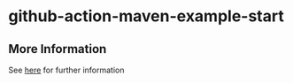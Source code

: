 # github-action-maven-example-start

## More Information
See [here](https://medium.com/@alexander.volminger/ci-cd-for-java-maven-using-github-actions-d009a7cb4b8f
) for further information 

